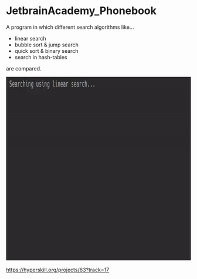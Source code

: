 # JetbrainAcademy_Phonebook
  
A program in which different search algorithms like...  
 - linear search  
 - bubble sort & jump search  
 - quick sort & binary search  
 - search in hash-tables  
   
are compared.   

<img src="https://github.com/FOswald86/JetbrainAcademy_Phonebook/blob/main/phonebook.gif" width="800" height="500" />  

https://hyperskill.org/projects/63?track=17  
